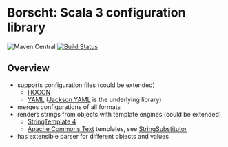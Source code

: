 # Borscht: Scala 3 configuration library

![Maven Central](https://maven-badges.herokuapp.com/maven-central/io.h8.borscht/borscht-core_3/badge.svg)
[![Build Status](https://api.travis-ci.com/h8io/borscht.svg?branch=master)](https://travis-ci.com/h8io/borscht)

## Overview
  * supports configuration files (could be extended)
    * [HOCON](https://github.com/lightbend/config/blob/main/README.md)
    * [YAML](https://yaml.org/) ([Jackson YAML](https://github.com/FasterXML/jackson-dataformats-text/tree/master/yaml) is the underlying library)
  * merges configurations of all formats
  * renders strings from objects with template engines (could be extended)
    * [StringTemplate 4](https://www.stringtemplate.org/)
    * [Apache Commons Text](https://commons.apache.org/proper/commons-text/userguide.html) templates, see [StringSubstitutor](http://commons.apache.org/proper/commons-text/apidocs/org/apache/commons/text/StringSubstitutor.html)
  * has extensible parser for different objects and values
